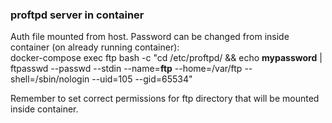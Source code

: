 ### proftpd server in container  

Auth file mounted from host. Password can be changed from inside container (on already running container):  
docker-compose exec ftp bash -c "cd /etc/proftpd/ && echo **mypassword** | ftpasswd --passwd --stdin --name=**ftp** --home=/var/ftp --shell=/sbin/nologin --uid=105 --gid=65534"  

Remember to set correct permissions for ftp directory that will be mounted inside container.  
